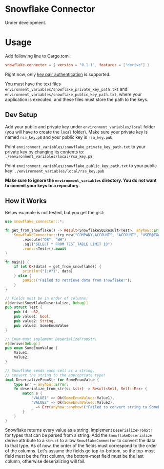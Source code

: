 # Snowflake Connector
Under development.

# Usage
Add following line to Cargo.toml:

```toml
snowflake-connector = { version = "0.1.1", features = ["derive"] }
```

Right now, only [key pair authentication](https://docs.snowflake.com/en/user-guide/key-pair-auth.html) is supported.

You must have the text files `environment_variables/snowflake_private_key_path.txt` and `environment_variables/snowflake_public_key_path.txt`, where your application is executed, and these files must store the path to the keys.

## Dev Setup
Add your public and private key under `environment_variables/local` folder (you will have to create the `local` folder). Make sure your private key is named `rsa_key.p8` and your public key is `rsa_key.pub`.

Point `environment_variables/snowflake_private_key_path.txt` to your private key by changing its contents to: `./environment_variables/local/rsa_key.p8`

Point `environment_variables/snowflake_public_key_path.txt` to your public key: `./environment_variables/local/rsa_key.pub`

**Make sure to ignore the `environment_variables` directory. You do not want to commit your keys to a repository.**

## How it Works
Below example is not tested, but you get the gist:
```rust
use snowflake_connector::*;

fn get_from_snowflake() -> Result<SnowflakeSQLResult<Test>, anyhow::Error> {
    SnowflakeConnector::try_new("COMPANY.ACCOUNT", "ACCOUNT", "USER@EXAMPLE.COM")?
        .execute("DB", "WH")
        .sql("SELECT * FROM TEST_TABLE LIMIT 10")
        .run::<Test>().await
}

fn main() {
    if let Ok(data) = get_from_snowflake() {
        println!("{:#?}", data)
    } else {
        panic!("Failed to retrieve data from snowflake!");
    }
}

// Fields must be in order of columns!
#[derive(SnowflakeDeserialize, Debug)]
pub struct Test {
    pub id: u32,
    pub value1: bool,
    pub value2: String,
    pub value3: SomeEnumValue
}

// Enum must implement DeserializeFromStr!
#[derive(Debug)]
pub enum SomeEnumValue {
    Value1,
    Value2,
}

// Snowflake sends each cell as a string,
// convert the string to the appropriate type!
impl DeserializeFromStr for SomeEnumValue {
    type Err = anyhow::Error;
    fn deserialize_from_str(s: &str) -> Result<Self, Self::Err> {
        match s {
            "VALUE1" => Ok(SomeEnumValue::Value1),
            "VALUE2" => Ok(SomeEnumValue::Value2),
            _ => Err(anyhow::anyhow!("Failed to convert string to SomeEnumValue")),
        }
    }
}
```
Snowflake returns every value as a string. Implement `DeserializeFromStr` for types that can be parsed from a string. Add the `SnowflakeDeserialize` derive attribute to a `struct` to allow `SnowflakeConnector` to convert the data to that type. As of now, the order of the fields must correspond to the order of the columns. Let's assume the fields go top-to-bottom, so the top-most field must be the first column, the bottom-most field must be the last column, otherwise deserializing will fail.
